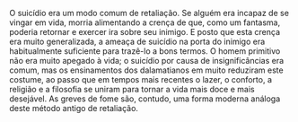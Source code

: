 ﻿O suicídio era um modo comum de retaliação. Se alguém era incapaz de se vingar em vida,  morria alimentando a crença de que, como um fantasma, poderia retornar e exercer ira sobre seu inimigo. E posto que esta crença era muito generalizada, a ameaça de suicídio na porta do inimigo era habitualmente suficiente para trazê-lo a bons termos. O homem primitivo não era muito apegado à vida; o suicídio por causa de insignificâncias era comum, mas os ensinamentos dos dalamatianos em muito reduziram este costume, ao passo que em tempos mais recentes o lazer, o conforto, a religião e a filosofia se uniram para tornar a vida mais doce e mais desejável. As greves de fome são, contudo, uma forma moderna análoga deste método antigo de retaliação.